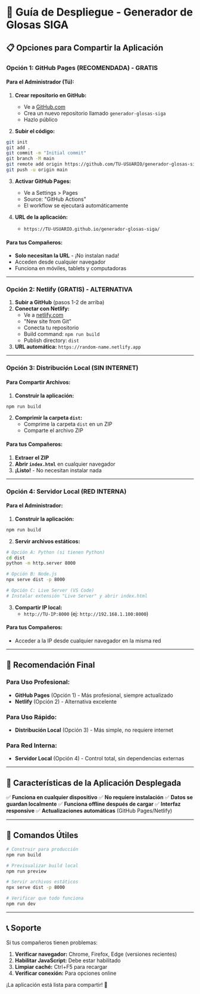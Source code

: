 # 🚀 Guía de Despliegue - Generador de Glosas SIGA

## 📋 Opciones para Compartir la Aplicación

### **Opción 1: GitHub Pages (RECOMENDADA) - GRATIS**

#### Para el Administrador (Tú):
1. **Crear repositorio en GitHub:**
   - Ve a [GitHub.com](https://github.com)
   - Crea un nuevo repositorio llamado `generador-glosas-siga`
   - Hazlo público

2. **Subir el código:**
```bash
git init
git add .
git commit -m "Initial commit"
git branch -M main
git remote add origin https://github.com/TU-USUARIO/generador-glosas-siga.git
git push -u origin main
```

3. **Activar GitHub Pages:**
   - Ve a Settings > Pages
   - Source: "GitHub Actions"
   - El workflow se ejecutará automáticamente

4. **URL de la aplicación:**
   - `https://TU-USUARIO.github.io/generador-glosas-siga/`

#### Para tus Compañeros:
- **Solo necesitan la URL** - ¡No instalan nada!
- Acceden desde cualquier navegador
- Funciona en móviles, tablets y computadoras

---

### **Opción 2: Netlify (GRATIS) - ALTERNATIVA**

1. **Subir a GitHub** (pasos 1-2 de arriba)
2. **Conectar con Netlify:**
   - Ve a [netlify.com](https://netlify.com)
   - "New site from Git"
   - Conecta tu repositorio
   - Build command: `npm run build`
   - Publish directory: `dist`
3. **URL automática:** `https://random-name.netlify.app`

---

### **Opción 3: Distribución Local (SIN INTERNET)**

#### Para Compartir Archivos:
1. **Construir la aplicación:**
```bash
npm run build
```

2. **Comprimir la carpeta `dist`:**
   - Comprime la carpeta `dist` en un ZIP
   - Comparte el archivo ZIP

#### Para tus Compañeros:
1. **Extraer el ZIP**
2. **Abrir `index.html`** en cualquier navegador
3. **¡Listo!** - No necesitan instalar nada

---

### **Opción 4: Servidor Local (RED INTERNA)**

#### Para el Administrador:
1. **Construir la aplicación:**
```bash
npm run build
```

2. **Servir archivos estáticos:**
```bash
# Opción A: Python (si tienen Python)
cd dist
python -m http.server 8000

# Opción B: Node.js
npx serve dist -p 8000

# Opción C: Live Server (VS Code)
# Instalar extensión "Live Server" y abrir index.html
```

3. **Compartir IP local:**
   - `http://TU-IP:8000` (ej: `http://192.168.1.100:8000`)

#### Para tus Compañeros:
- Acceder a la IP desde cualquier navegador en la misma red

---

## 🎯 **Recomendación Final**

### **Para Uso Profesional:**
- **GitHub Pages** (Opción 1) - Más profesional, siempre actualizado
- **Netlify** (Opción 2) - Alternativa excelente

### **Para Uso Rápido:**
- **Distribución Local** (Opción 3) - Más simple, no requiere internet

### **Para Red Interna:**
- **Servidor Local** (Opción 4) - Control total, sin dependencias externas

---

## 📱 **Características de la Aplicación Desplegada**

✅ **Funciona en cualquier dispositivo**
✅ **No requiere instalación**
✅ **Datos se guardan localmente**
✅ **Funciona offline después de cargar**
✅ **Interfaz responsive**
✅ **Actualizaciones automáticas** (GitHub Pages/Netlify)

---

## 🔧 **Comandos Útiles**

```bash
# Construir para producción
npm run build

# Previsualizar build local
npm run preview

# Servir archivos estáticos
npx serve dist -p 8000

# Verificar que todo funciona
npm run dev
```

---

## 📞 **Soporte**

Si tus compañeros tienen problemas:
1. **Verificar navegador:** Chrome, Firefox, Edge (versiones recientes)
2. **Habilitar JavaScript:** Debe estar habilitado
3. **Limpiar caché:** Ctrl+F5 para recargar
4. **Verificar conexión:** Para opciones online

¡La aplicación está lista para compartir! 🚀
